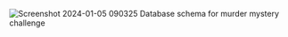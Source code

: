 ![Screenshot 2024-01-05 090325](https://github.com/SStraughn1995/SQL-Queries/assets/116636141/fc2c2a8a-978f-4a5e-8d49-5471d8a5c8bd)
Database schema for murder mystery challenge
